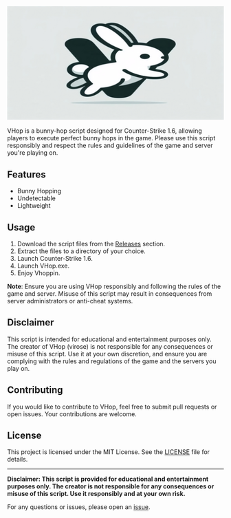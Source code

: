 ![VHop Banner](vhop-banner.jpeg)

VHop is a bunny-hop script designed for Counter-Strike 1.6, allowing players to execute perfect bunny hops in the game. Please use this script responsibly and respect the rules and guidelines of the game and server you're playing on.

## Features

- Bunny Hopping
- Undetectable
- Lightweight

## Usage

1. Download the script files from the [Releases](https://github.com/mountainofwhiteness/vhop/releases) section.
2. Extract the files to a directory of your choice.
3. Launch Counter-Strike 1.6.
4. Launch VHop.exe.
5. Enjoy Vhoppin.

**Note**: Ensure you are using VHop responsibly and following the rules of the game and server. Misuse of this script may result in consequences from server administrators or anti-cheat systems.

## Disclaimer

This script is intended for educational and entertainment purposes only. The creator of VHop (virose) is not responsible for any consequences or misuse of this script. Use it at your own discretion, and ensure you are complying with the rules and regulations of the game and the servers you play on.

## Contributing

If you would like to contribute to VHop, feel free to submit pull requests or open issues. Your contributions are welcome.

## License

This project is licensed under the MIT License. See the [LICENSE](LICENSE) file for details.

---

**Disclaimer: This script is provided for educational and entertainment purposes only. The creator is not responsible for any consequences or misuse of this script. Use it responsibly and at your own risk.**

For any questions or issues, please open an [issue](https://github.com/mountainofwhiteness/vhop/issues).
